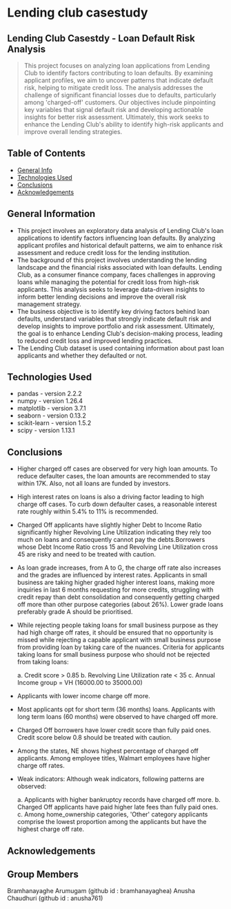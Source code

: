# Lending club casestudy
## Lending Club Casestdy - Loan Default Risk Analysis


> This project focuses on analyzing loan applications from Lending Club to identify factors contributing to loan defaults. By examining applicant profiles, we aim to uncover patterns that indicate default risk, helping to mitigate credit loss. The analysis addresses the challenge of significant financial losses due to defaults, particularly among 'charged-off' customers. Our objectives include pinpointing key variables that signal default risk and developing actionable insights for better risk assessment. Ultimately, this work seeks to enhance the Lending Club's ability to identify high-risk applicants and improve overall lending strategies.


## Table of Contents
* [General Info](#general-information)
* [Technologies Used](#technologies-used)
* [Conclusions](#conclusions)
* [Acknowledgements](#acknowledgements)


## General Information
- This project involves an exploratory data analysis of Lending Club's loan applications to identify factors influencing loan defaults. By analyzing applicant profiles and historical default patterns, we aim to enhance risk assessment and reduce credit loss for the lending institution.
- The background of this project involves understanding the lending landscape and the financial risks associated with loan defaults. Lending Club, as a consumer finance company, faces challenges in approving loans while managing the potential for credit loss from high-risk applicants. This analysis seeks to leverage data-driven insights to inform better lending decisions and improve the overall risk management strategy.
- The business objective is to identify key driving factors behind loan defaults, understand variables that strongly indicate default risk and develop insights to improve portfolio and risk assessment. Ultimately, the goal is to enhance Lending Club's decision-making process, leading to reduced credit loss and improved lending practices.
- The Lending Club dataset is used containing information about past loan applicants and whether they defaulted or not.


## Technologies Used
- pandas - version 2.2.2
- numpy - version 1.26.4
- matplotlib - version 3.7.1
- seaborn - version 0.13.2
- scikit-learn - version 1.5.2
- scipy - version 1.13.1


## Conclusions
- Higher charged off cases are observed for very high loan amounts. To reduce defaulter cases, the loan amounts are recommended to stay within 17K. Also, not all loans are funded by investors.

- High interest rates on loans is also a driving factor leading to high charge off cases. To curb down defaulter cases, a reasonable interest rate roughly within 5.4% to 11% is recommended.

- Charged Off applicants have slightly higher Debt to Income Ratio significantly higher Revolving Line Utilization indicating they rely too much on loans and consequently cannot pay the debts.Borrowers whose Debt Income Ratio cross 15 and Revolving Line Utilization cross 45 are risky and need to be treated with caution.

- As loan grade increases, from A to G, the charge off rate also increases and the grades are influenced by interest rates. Applicants in small business are taking higher graded higher interest loans, making more inquiries in last 6 months requesting for more credits, struggling with credit repay than debt consolidation and consequently getting charged off more than other purpose categories (about 26%). Lower grade loans preferably grade A should be prioritised.

- While rejecting people taking loans for small business purpose as they had high charge off rates, it should be ensured that no opportunity is missed while rejecting a capable applicant with small business purpose from providing loan by taking care of the nuances. Criteria for applicants taking loans for small business purpose who should not be rejected from taking loans:

    a. Credit score > 0.85
    b. Revolving Line Utilization rate < 35
    c. Annual Income group = VH (16000.00 to 35000.00) 


- Applicants with lower income charge off more.

- Most applicants opt for short term (36 months) loans. Applicants with long term loans (60 months) were observed to have charged off more.

- Charged Off borrowers have lower credit score than fully paid ones. Credit score below 0.8 should be treated with caution.

- Among the states, NE shows highest percentage of charged off applicants. Among employee titles, Walmart employees have higher charge off rates.

- Weak indicators: Although weak indicators, following patterns are observed:

    a. Applicants with higher bankruptcy records have charged off more.
    b. Charged Off applicants have paid higher late fees than fully paid ones.
    c. Among home_ownership categories, 'Other' category applicants comprise the lowest proportion among the applicants but have the highest charge off rate.

## Acknowledgements


## Group Members
Bramhanayaghe Arumugam  (github id : bramhanayaghea)
Anusha Chaudhuri (github id : anusha761)
